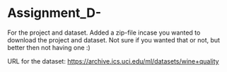 # Assignment_D-
For the project and dataset. 
Added a zip-file incase you wanted to download the project and dataset. Not sure if you wanted that or not, but better then not having one :) 

URL for the dataset: https://archive.ics.uci.edu/ml/datasets/wine+quality
